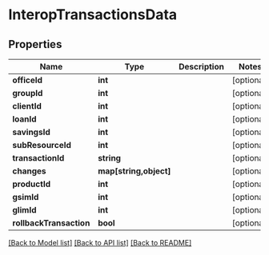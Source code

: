 # InteropTransactionsData

## Properties
Name | Type | Description | Notes
------------ | ------------- | ------------- | -------------
**officeId** | **int** |  | [optional] 
**groupId** | **int** |  | [optional] 
**clientId** | **int** |  | [optional] 
**loanId** | **int** |  | [optional] 
**savingsId** | **int** |  | [optional] 
**subResourceId** | **int** |  | [optional] 
**transactionId** | **string** |  | [optional] 
**changes** | **map[string,object]** |  | [optional] 
**productId** | **int** |  | [optional] 
**gsimId** | **int** |  | [optional] 
**glimId** | **int** |  | [optional] 
**rollbackTransaction** | **bool** |  | [optional] 

[[Back to Model list]](../../README.md#documentation-for-models) [[Back to API list]](../../README.md#documentation-for-api-endpoints) [[Back to README]](../../README.md)

